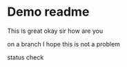 # Demo readme 
This is great
okay sir
how are you

on a branch
I hope this is not a problem

status check
